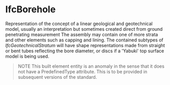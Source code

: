 # IfcBorehole

Representation of the concept of a linear geological and geotechnical model, usually an interpretation but sometimes created direct from ground penetrating measurement
The assembly may contain one of more strata and other elements such as capping and lining. The contained subtypes of _IfcGeotechnicalStratum_ will have shape representations made from straight or bent tubes reflecting the bore diameter, or discs if a 'Yabuki' top surface model is being used.

> NOTE This built element entity is an anomaly in the sense that it does not have a PredefinedType attribute. This is to be provided in subsequent versions of the standard.
